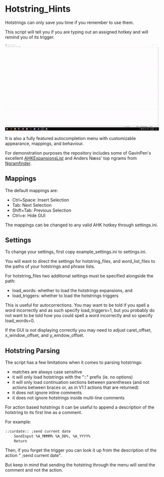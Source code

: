 # Hotstring_Hints

Hotstrings can only save you time if you remember to use them. 

This script will tell you if you are typing out an assigned hotkey and will remind you of its trigger.

![demonstration](./demo.gif)

It is also a fully featured autocompletion menu with customizable appearance, mappings, and behaviour.

For demonstration purposes the repository includes some of GavinPen's excellent [AHKExpansionsList](https://github.com/GavinPen/AHKExpansionsList) and Anders Næss' top ngrams from [Ngramfinder](https://www.ngramfinder.com).

## Mappings

The default mappings are:
* Ctrl+Space: Insert Selection
* Tab:        Next Selection
* Shift+Tab:  Previous Selection
* Ctrl+e:     Hide GUI

The mappings can be changed to any valid AHK hotkey through settings.ini.

## Settings

To change your settings, first copy example_settings.ini to settings.ini.

You will want to direct the settings for hotstring_files, and word_list_files to the paths of your hotstrings and phrase lists. 

For hotstring_files two additional settings must be specified alongside the path:
* load_words: whether to load the hotstrings expansions, and
* load_triggers: whether to load the hotstrings triggers 

This is useful for autocorrections. You may want to be told if you spell a word incorrectly and as such specify load_triggers=1, but you probably do not want to be told how you could spell a word incorrectly and so specify load_words=0.

If the GUI is not displaying correctly you may need to adjust caret_offset, x_window_offset, and y_window_offset.

## Hotstring Parsing

The script has a few limitations when it comes to parsing hotstrings:
* matches are always case sensitive
* it will only load hotstrings with the "::" prefix (ie. no options)
* it will only load continuation sections between parentheses (and not actions between braces or, as in V1.1 actions that are returned)
* it does not ignore inline comments
* it does not ignore hotstrings inside multi-line comments

For action based hotstrings it can be useful to append a description of the hotstring to its first line as a comment. 

For example:
```
::curdate:: ;send current date
    SendInput %A_MMMM% %A_DD%, %A_YYYY%
    Return
```

Then, if you forget the trigger you can look it up from the description of the action " ;send current date".

But keep in mind that sending the hotstring through the menu will send the comment and not the action.